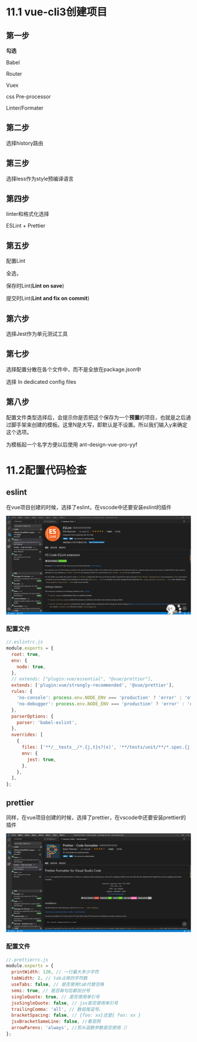 # 11.1    vue-cli3创建项目

## 第一步

**勾选**

Babel

Router

Vuex

css Pre-processor

Linter/Formater

## 第二步

选择history路由

## 第三步

选择less作为style预编译语言

## 第四步

linter和格式化选择

ESLint + Prettier

## 第五步

配置Lint

全选，

保存时Lint(**Lint on save**)

提交时Lint(**Lint and fix on commit**)

## 第六步

选择Jest作为单元测试工具

## 第七步

选择配置分散在各个文件中，而不是全放在package.json中

选择 In dedicated config files

## 第八步

 配置文件类型选择后，会提示你是否把这个保存为一个**预置**的项目，也就是之后通过脚手架来创建的模板。这里N是大写，即默认是不设置。所以我们输入y来确定这个选项。 

为模板起一个名字方便以后使用 ant-design-vue-pro-yyf

# 11.2配置代码检查

## eslint

在vue项目创建的时候，选择了eslint，在vscode中还要安装eslint的插件

![eslint插件](./img/eslint.PNG)

### 配置文件

```javascript
//.eslintrc.js
module.exports = {
  root: true,
  env: {
    node: true,
  },
  // extends: ["plugin:vue/essential", "@vue/prettier"],
  extends: ['plugin:vue/strongly-recommended', '@vue/prettier'],
  rules: {
    'no-console': process.env.NODE_ENV === 'production' ? 'error' : 'off',
    'no-debugger': process.env.NODE_ENV === 'production' ? 'error' : 'off',
  },
  parserOptions: {
    parser: 'babel-eslint',
  },
  overrides: [
    {
      files: ['**/__tests__/*.{j,t}s?(x)', '**/tests/unit/**/*.spec.{j,t}s?(x)'],
      env: {
        jest: true,
      },
    },
  ],
};

```

## prettier

同样，在vue项目创建的时候，选择了prettier，在vscode中还要安装prettier的插件

![prettier插件](./img/prettier.png)

### 配置文件

```javascript
//.prettierrc.js
module.exports = {
  printWidth: 120, // 一行最大多少字符
  tabWidth: 2, // tab占用的字符数
  useTabs: false, // 是否使用tab代替空格
  semi: true, // 是否每句后都加分号
  singleQuote: true, // 是否使用单引号
  jsxSingleQuote: false, // jsx是否使用单引号
  trailingComma: 'all', // 数组尾逗号。
  bracketSpacing: false, // {foo: xx}还是{ foo: xx }
  jsxBracketSameLine: false, //看官网
  arrowParens: 'always', //剪头函数参数是否使用（）
};
```













